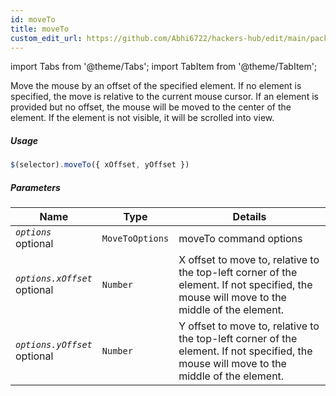 ```yaml
---
id: moveTo
title: moveTo
custom_edit_url: https://github.com/Abhi6722/hackers-hub/edit/main/packages/webdriverio/src/commands/element/moveTo.ts
---
```


import Tabs from '@theme/Tabs';
import TabItem from '@theme/TabItem';

Move the mouse by an offset of the specified element. If no element is specified,
the move is relative to the current mouse cursor. If an element is provided but
no offset, the mouse will be moved to the center of the element. If the element
is not visible, it will be scrolled into view.

##### Usage

```js
$(selector).moveTo({ xOffset, yOffset })
```

##### Parameters

| Name | Type | Details |
| ---- | ---- | ------- |
| <code><var>options</var></code><br /><span class="label labelWarning">optional</span> | <code>MoveToOptions</code> | moveTo command options |
| <code><var>options.xOffset</var></code><br /><span class="label labelWarning">optional</span> | <code>Number</code> | X offset to move to, relative to the top-left corner of the element. If not specified, the mouse will move to the middle of the element. |
| <code><var>options.yOffset</var></code><br /><span class="label labelWarning">optional</span> | <code>Number</code> | Y offset to move to, relative to the top-left corner of the element. If not specified, the mouse will move to the middle of the element. |

